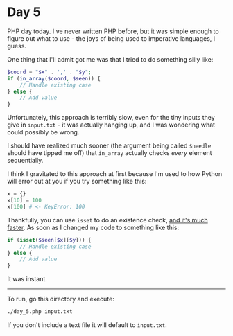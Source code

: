 # Day 5

PHP day today. I've never written PHP before, but it was simple enough to figure out what to use - the joys of being
used to imperative languages, I guess.

One thing that I'll admit got me was that I tried to do something silly like:

```php
$coord = "$x" . ',' . "$y";
if (in_array($coord, $seen)) {
    // Handle existing case
} else {
    // Add value
}
```

Unfortunately, this approach is terribly slow, even for the tiny inputs they give in `input.txt` - it was actually
hanging up, and I was wondering what could possibly be wrong.

I should have realized much sooner (the argument being called `$needle` should have tipped me off) that `in_array`
actually checks _every_ element sequentially.

I think I gravitated to this approach at first because I'm used to how Python will error out at you if you try
something like this:

```python
x = {}
x[10] = 100
x[100] # <- KeyError: 100
```

Thankfully, you can use `isset` to do an existence check, [and it's much faster](https://stackoverflow.com/a/13483548).
As soon as I changed my code to something like this:

```php
if (isset($seen[$x][$y])) {
    // Handle existing case
} else {
    // Add value
}
```

It was instant.

---

To run, go this directory and execute:

```bash
./day_5.php input.txt
```

If you don't include a text file it will default to `input.txt`.
